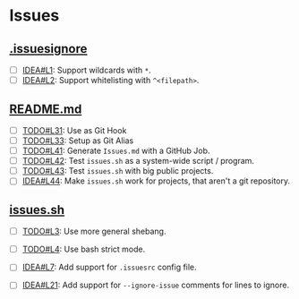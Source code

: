 # Issues

## [.issuesignore](.issuesignore)

- [ ] [IDEA#L1](.issuesignore#L1): Support wildcards with `*`.
- [ ] [IDEA#L2](.issuesignore#L2): Support whitelisting with `^<filepath>`.

## [README.md](README.md)

- [ ] [TODO#L31](README.md#L31): Use as Git Hook
- [ ] [TODO#L33](README.md#L33): Setup as Git Alias
- [ ] [TODO#L41](README.md#L41): Generate `Issues.md` with a GitHub Job.
- [ ] [TODO#L42](README.md#L42): Test `issues.sh` as a system-wide script / program.
- [ ] [TODO#L43](README.md#L43): Test `issues.sh` with big public projects.
- [ ] [IDEA#L44](README.md#L44): Make `issues.sh` work for projects, that aren't a git repository.

## [issues.sh](issues.sh)

- [ ] [TODO#L3](issues.sh#L3): Use more general shebang.
- [ ] [TODO#L4](issues.sh#L4): Use bash strict mode.
- [ ] [IDEA#L7](issues.sh#L7): Add support for `.issuesrc` config file.
- [ ] [IDEA#L21](issues.sh#L21): Add support for `--ignore-issue` comments for lines to ignore.

